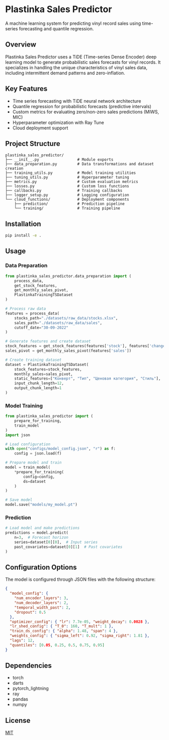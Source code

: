 # Plastinka Sales Predictor

A machine learning system for predicting vinyl record sales using time-series forecasting and quantile regression.

## Overview

Plastinka Sales Predictor uses a TiDE (Time-series Dense Encoder) deep learning model to generate probabilistic sales forecasts for vinyl records. It specializes in handling the unique characteristics of vinyl sales data, including intermittent demand patterns and zero-inflation.

## Key Features

- Time series forecasting with TiDE neural network architecture
- Quantile regression for probabilistic forecasts (predictive intervals)
- Custom metrics for evaluating zero/non-zero sales predictions (MIWS, MIC)
- Hyperparameter optimization with Ray Tune
- Cloud deployment support

## Project Structure

```
plastinka_sales_predictor/
├── __init__.py                 # Module exports
├── data_preparation.py         # Data transformations and dataset creation  
├── training_utils.py           # Model training utilities
├── tuning_utils.py             # Hyperparameter tuning
├── metrics.py                  # Custom evaluation metrics
├── losses.py                   # Custom loss functions
├── callbacks.py                # Training callbacks
├── logger_setup.py             # Logging configuration
└── cloud_functions/            # Deployment components
    ├── prediction/             # Prediction pipeline
    └── training/               # Training pipeline
```

## Installation

```bash
pip install -e .
```

## Usage

### Data Preparation

```python
from plastinka_sales_predictor.data_preparation import (
    process_data,
    get_stock_features,
    get_monthly_sales_pivot,
    PlastinkaTrainingTSDataset
)

# Process raw data
features = process_data(
    stocks_path="./datasets/raw_data/stocks.xlsx",
    sales_path="./datasets/raw_data/sales",
    cutoff_date="30-09-2022"
)

# Generate features and create dataset
stock_features = get_stock_features(features['stock'], features['change'])
sales_pivot = get_monthly_sales_pivot(features['sales'])

# Create training dataset
dataset = PlastinkaTrainingTSDataset(
    stock_features=stock_features,
    monthly_sales=sales_pivot,
    static_features=["Конверт", "Тип", "Ценовая категория", "Стиль"],
    input_chunk_length=12,
    output_chunk_length=1
)
```

### Model Training

```python
from plastinka_sales_predictor import (
    prepare_for_training,
    train_model
)
import json

# Load configuration
with open("configs/model_config.json", "r") as f:
    config = json.load(f)

# Prepare model and train
model = train_model(
    *prepare_for_training(
        config=config,
        ds=dataset
    )
)

# Save model
model.save("models/my_model.pt")
```

### Prediction

```python
# Load model and make predictions
predictions = model.predict(
    n=3,  # Forecast horizon
    series=dataset[0][0],  # Input series
    past_covariates=dataset[0][1]  # Past covariates
)
```

## Configuration Options

The model is configured through JSON files with the following structure:

```json
{
  "model_config": {
    "num_encoder_layers": 3,
    "num_decoder_layers": 2,
    "temporal_width_past": 2,
    "dropout": 0.5
  },
  "optimizer_config": { "lr": 7.7e-05, "weight_decay": 0.0028 },
  "lr_shed_config": { "T_0": 160, "T_mult": 1 },
  "train_ds_config": { "alpha": 1.48, "span": 4 },
  "weights_config": { "sigma_left": 0.92, "sigma_right": 1.81 },
  "lags": 12,
  "quantiles": [0.05, 0.25, 0.5, 0.75, 0.95]
}
```

## Dependencies

- torch
- darts
- pytorch_lightning
- ray
- pandas
- numpy

## License

[MIT](LICENSE)
